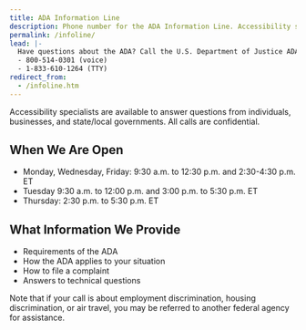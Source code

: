 ```yaml
---
title: ADA Information Line
description: Phone number for the ADA Information Line. Accessibility specialists are available to answer questions about the ADA.
permalink: /infoline/
lead: |-
  Have questions about the ADA? Call the U.S. Department of Justice ADA Information Line
  - 800-514-0301 (voice)
  - 1-833-610-1264 (TTY)
redirect_from:
  - /infoline.htm
---
```


Accessibility specialists are available to answer questions from individuals,
businesses, and state/local governments. All calls are confidential.

## When We Are Open

- Monday, Wednesday, Friday: 9:30 a.m. to 12:30 p.m. and 2:30-4:30 p.m. ET
- Tuesday 9:30 a.m. to 12:00 p.m. and 3:00 p.m. to 5:30 p.m. ET
- Thursday: 2:30 p.m. to 5:30 p.m. ET

## What Information We Provide
- Requirements of the ADA
- How the ADA applies to your situation
- How to file a complaint
- Answers to technical questions

Note that if your call is about employment discrimination, housing discrimination, or air travel, you may be referred to another federal agency for assistance.
